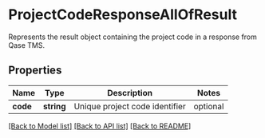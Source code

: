 # ProjectCodeResponseAllOfResult

Represents the result object containing the project code in a response from Qase TMS.

## Properties

Name | Type | Description | Notes
------------ | ------------- | ------------- | -------------
**code** | **string** | Unique project code identifier | optional

[[Back to Model list]](../README.md#documentation-for-models) [[Back to API list]](../README.md#documentation-for-api-endpoints) [[Back to README]](../README.md)
